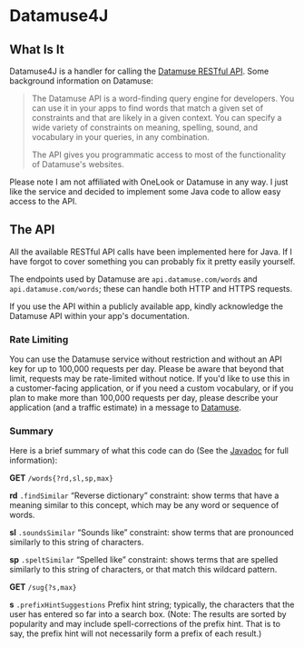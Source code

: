 # Datamuse4J

## What Is It
Datamuse4J is a handler for calling the [Datamuse RESTful API](https://www.datamuse.com/api/). Some background 
information on Datamuse:

> The Datamuse API is a word-finding query engine for developers. You can use it in your apps to find words that match a 
> given set of constraints and that are likely in a given context. You can specify a wide variety of constraints on 
> meaning, spelling, sound, and vocabulary in your queries, in any combination.
>
> The API gives you programmatic access to most of the functionality of Datamuse's websites.

Please note I am not affiliated with OneLook or Datamuse in any way. I just like the service and decided to
implement some Java code to allow easy access to the API.

## The API
All the available RESTful API calls have been implemented here for Java. If I have forgot to cover something you can 
probably fix it pretty easily yourself.

The endpoints used by Datamuse are `api.datamuse.com/words` and `api.datamuse.com/words`; these can handle both HTTP and 
HTTPS requests.

If you use the API within a publicly available app, kindly acknowledge the Datamuse API within your app's documentation.

### Rate Limiting
You can use the Datamuse service without restriction and without an API key for up to 100,000 requests per day. Please 
be aware that beyond that limit, requests may be rate-limited without notice. If you'd like to use this in a 
customer-facing application, or if you need a custom vocabulary, or if you plan to make more than 100,000 requests per 
day, please describe your application (and a traffic estimate) in a message to 
[Datamuse](https://www.onelook.com/?c=about&sel=api#feedback).

### Summary
Here is a brief summary of what this code can do (See the [Javadoc](javadoc/overview-tree.html) for full information):

**GET** `/words{?rd,sl,sp,max}`

**rd** `.findSimilar` “Reverse dictionary” constraint: show terms that have a meaning similar to this concept, which may 
be any word or sequence of words.

**sl** `.soundsSimilar` “Sounds like” constraint: show terms that are pronounced similarly to this string of characters.

**sp** `.speltSimilar` “Spelled like” constraint: shows terms that are spelled similarly to this string of characters, 
or that match this wildcard pattern.

**GET** `/sug{?s,max}`

**s** `.prefixHintSuggestions` Prefix hint string; typically, the characters that the user has entered so far into a 
search box. (Note: The results are sorted by popularity and may include spell-corrections of the prefix hint. That is to 
say, the prefix hint will not necessarily form a prefix of each result.)

